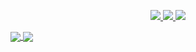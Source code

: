 <p align="center">
  <a href="https://twitter.com/zuramai">
    <img src="https://img.shields.io/twitter/follow/asawgi?style=for-the-badge&label=%40zuramai&logo=twitter&logoColor=00AEFF&labelColor=black&color=7fff00">
  </a>
  <a href="https://www.linkedin.com/in/alif-ayatulloh-arrizqy/">
    <img src="https://img.shields.io/badge/-alif%20ayatulloh%20arrizqy-blue?style=for-the-badge&logo=Linkedin&logoColor=00AEFF&labelColor=black&color=black">
  </a>
  <a href="mailto:alif.arrizqy20@gmail.com">
    <img src="https://img.shields.io/badge/alif.arrizqy20@gmail.com-0078D4?style=for-the-badge&logo=Microsoft-Outlook&logoColor=00AEFF&labelColor=black&color=black">
  </a>
</p>

<a href="https://github.com/alif-arrizqy">
  <img align="center" src="https://github-readme-stats.vercel.app/api?username=alif-arrizqy&count_private=true&show_icons=true&theme=chartreuse-dark" />
</a>
<a href="https://github.com/alif-arrizqy">
  <img align="center" src="https://github-readme-stats.vercel.app/api/top-langs/?username=alif-arrizqy&layout=compact&theme=chartreuse-dark&langs_count=8" />
</a>

